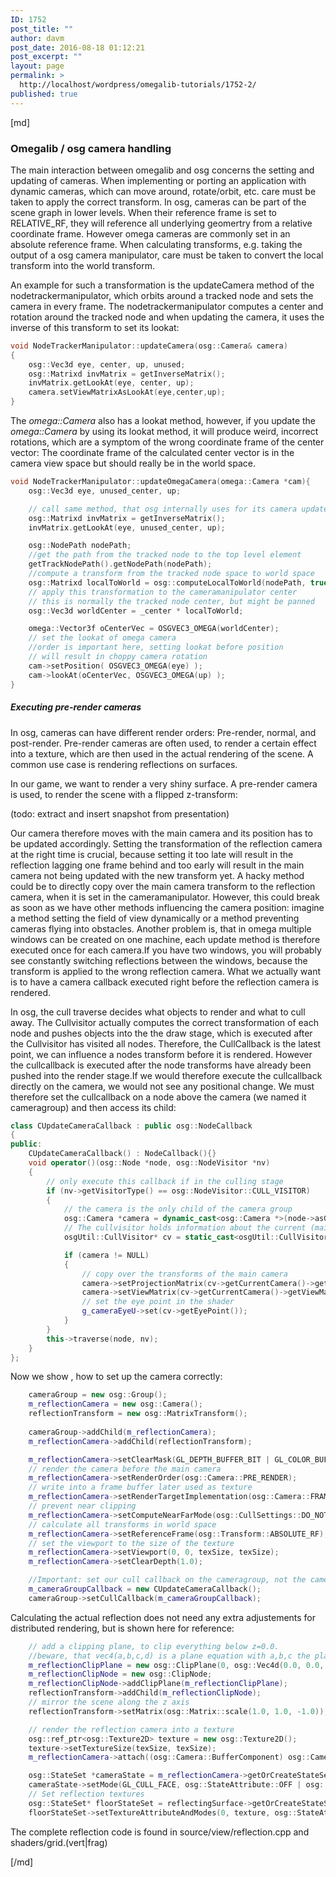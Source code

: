 ```yaml
---
ID: 1752
post_title: ""
author: davm
post_date: 2016-08-18 01:12:21
post_excerpt: ""
layout: page
permalink: >
  http://localhost/wordpress/omegalib-tutorials/1752-2/
published: true
---
```

[md]

### Omegalib / osg camera handling
The main interaction between omegalib and osg concerns the setting and updating of cameras. When implementing or porting an application with dynamic cameras, which can move around, rotate/orbit, etc. care must be taken to apply the correct transform.
In osg, cameras can be part of the scene graph in lower levels. When their reference frame is set to RELATIVE_RF, they will reference all underlying geomertry from a relative coordinate frame. However omega cameras are commonly set in an absolute reference frame. When calculating transforms, e.g. taking the output of a osg camera manipulator, care must be taken to convert the local transform into the world transform. 

An example for such a transformation is the updateCamera method of the nodetrackermanipulator, which orbits around a tracked node and sets the camera in every frame. The nodetrackermanipulator computes a center and rotation around the tracked node and when updating the camera, it uses the inverse of this transform to set its lookat:

```cpp
void NodeTrackerManipulator::updateCamera(osg::Camera& camera) 
{ 
	osg::Vec3d eye, center, up, unused;
    osg::Matrixd invMatrix = getInverseMatrix();
	invMatrix.getLookAt(eye, center, up);
	camera.setViewMatrixAsLookAt(eye,center,up);
}
```
The *omega::Camera* also has a lookat method, however, if you update the *omega::Camera* by using its lookat method, it will produce weird, incorrect rotations, which are a symptom of the wrong coordinate frame of the center vector: The coordinate frame of the calculated center vector is in the camera view space but should really be in the world space.

```cpp
void NodeTrackerManipulator::updateOmegaCamera(omega::Camera *cam){
    osg::Vec3d eye, unused_center, up;

    // call same method, that osg internally uses for its camera updates
    osg::Matrixd invMatrix = getInverseMatrix();
	invMatrix.getLookAt(eye, unused_center, up);

   	osg::NodePath nodePath;
   	//get the path from the tracked node to the top level element
   	getTrackNodePath().getNodePath(nodePath);
   	//compute a transform from the tracked node space to world space
    osg::Matrixd localToWorld = osg::computeLocalToWorld(nodePath, true);
    // apply this transformation to the cameramanipulator center
    // this is normally the tracked node center, but might be panned
    osg::Vec3d worldCenter = _center * localToWorld;

    omega::Vector3f oCenterVec = OSGVEC3_OMEGA(worldCenter);
    // set the lookat of omega camera
    //order is important here, setting lookat before position 
    // will result in choppy camera rotation
    cam->setPosition( OSGVEC3_OMEGA(eye) );
    cam->lookAt(oCenterVec, OSGVEC3_OMEGA(up) );     
}
```

#####  Executing pre-render cameras

In osg, cameras can have different render orders: Pre-render, normal, and post-render.
Pre-render cameras are often used, to render a certain effect into a texture, which are then used in the actual rendering of the scene. A common use case is rendering reflections on surfaces.

In our game, we want to render a very shiny surface. A pre-render camera is used, to render the scene with a flipped z-transform:

(todo: extract and insert snapshot from presentation)

Our camera therefore moves with the main camera and its position has to be updated accordingly. Setting the transformation of the reflection camera at the right time is crucial, because setting it too late will result in the reflection lagging one frame behind and too early will result in the main camera not being updated with the new transform yet. A hacky method  could be to directly copy over the main camera transform to the reflection camera, when it is set in the cameramanipulator. However, this could break as soon as we have other methods influencing the camera position: imagine a method setting the field of view dynamically or a method preventing cameras flying into obstacles. Another problem is, that in omega multiple windows can be created on one machine, each update method is therefore executed once for each camera.If you have two windows, you will probably see constantly switching reflections between the windows, because the transform is applied to the wrong reflection camera. What we actually want is to have a camera callback executed right before the reflection camera is rendered. 

In osg, the cull traverse decides what objects to render and what to cull away. The Cullvisitor actually computes the correct transformation of each node and pushes objects into the the draw stage, which is executed after the Cullvisitor has visited all nodes. Therefore, the CullCallback is the latest point, we can influence a nodes transform before it is rendered. However the cullcallback is executed after the node transforms have already been pushed into the render stage.If we would therefore execute the cullcallback directly on the camera, we would not see any positional change. We must therefore set the cullcallback on a node above the camera (we named it cameragroup) and then access its child:

```cpp
class CUpdateCameraCallback : public osg::NodeCallback
{
public:	
	CUpdateCameraCallback() : NodeCallback(){}
	void operator()(osg::Node *node, osg::NodeVisitor *nv)
	{
	    // only execute this callback if in the culling stage
		if (nv->getVisitorType() == osg::NodeVisitor::CULL_VISITOR)
		{
		    // the camera is the only child of the camera group
			osg::Camera	*camera = dynamic_cast<osg::Camera *>(node->asGroup()->getChild(0));
			// The cullvisitor holds information about the current (main) camera
			osgUtil::CullVisitor* cv = static_cast<osgUtil::CullVisitor*>(nv);

			if (camera != NULL)
			{
			    // copy over the transforms of the main camera
				camera->setProjectionMatrix(cv->getCurrentCamera()->getProjectionMatrix() );
				camera->setViewMatrix(cv->getCurrentCamera()->getViewMatrix());
				// set the eye point in the shader
				g_cameraEyeU->set(cv->getEyePoint());
			}
		}
		this->traverse(node, nv);
	}
};
```

Now we show , how to set up the camera correctly:
```cpp
	cameraGroup = new osg::Group();
	m_reflectionCamera = new osg::Camera();
	reflectionTransform = new osg::MatrixTransform();
	
	cameraGroup->addChild(m_reflectionCamera);
	m_reflectionCamera->addChild(reflectionTransform);

    m_reflectionCamera->setClearMask(GL_DEPTH_BUFFER_BIT | GL_COLOR_BUFFER_BIT);
    // render the camera before the main camera
	m_reflectionCamera->setRenderOrder(osg::Camera::PRE_RENDER);
	// write into a frame buffer later used as texture
	m_reflectionCamera->setRenderTargetImplementation(osg::Camera::FRAME_BUFFER_OBJECT);
	// prevent near clipping
	m_reflectionCamera->setComputeNearFarMode(osg::CullSettings::DO_NOT_COMPUTE_NEAR_FAR);
	// calculate all transforms in world space
	m_reflectionCamera->setReferenceFrame(osg::Transform::ABSOLUTE_RF);
	// set the viewport to the size of the texture
	m_reflectionCamera->setViewport(0, 0, texSize, texSize);
	m_reflectionCamera->setClearDepth(1.0);

    //Important: set our cull callback on the cameragroup, not the camera itself
	m_cameraGroupCallback = new CUpdateCameraCallback();
	cameraGroup->setCullCallback(m_cameraGroupCallback);
```

Calculating the actual reflection does not need any extra adjustements for distributed rendering, but is shown here for reference:
```cpp
    // add a clipping plane, to clip everything below z=0.0. 
    //beware, that vec4(a,b,c,d) is a plane equation with a,b,c the plane normal and d the plane height
	m_reflectionClipPlane = new osg::ClipPlane(0, osg::Vec4d(0.0, 0.0, 1.0, 0.0));
	m_reflectionClipNode = new osg::ClipNode;
	m_reflectionClipNode->addClipPlane(m_reflectionClipPlane);
	reflectionTransform->addChild(m_reflectionClipNode);
	// mirror the scene along the z axis
	reflectionTransform->setMatrix(osg::Matrix::scale(1.0, 1.0, -1.0));

    // render the reflection camera into a texture
	osg::ref_ptr<osg::Texture2D> texture = new osg::Texture2D();
	texture->setTextureSize(texSize, texSize);
	m_reflectionCamera->attach((osg::Camera::BufferComponent) osg::Camera::COLOR_BUFFER0, texture);

    osg::StateSet *cameraState = m_reflectionCamera->getOrCreateStateSet();
	cameraState->setMode(GL_CULL_FACE, osg::StateAttribute::OFF | osg::StateAttribute::OVERRIDE);
	// Set reflection textures
	osg::StateSet* floorStateSet = reflectingSurface->getOrCreateStateSet();
	floorStateSet->setTextureAttributeAndModes(0, texture, osg::StateAttribute::ON);
```
The complete reflection code is found in source/view/reflection.cpp and shaders/grid.(vert|frag)


[/md]